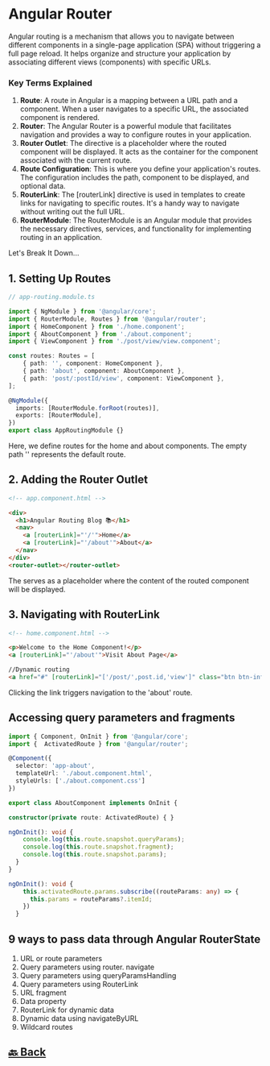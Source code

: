 <h1>Angular Router</h1>

Angular routing is a mechanism that allows you to navigate between different components in a single-page application (SPA) without triggering a full page reload. It helps organize and structure your application by associating different views (components) with specific URLs.

<h3>Key Terms Explained</h3>

1. **Route**: A route in Angular is a mapping between a URL path and a component. When a user navigates to a specific URL, the associated component is rendered.
2. **Router**: The Angular Router is a powerful module that facilitates navigation and provides a way to configure routes in your application.
3. **Router Outlet**: The <router-outlet> directive is a placeholder where the routed component will be displayed. It acts as the container for the component associated with the current route.
4. **Route Configuration**: This is where you define your application's routes. The configuration includes the path, component to be displayed, and optional data.
5. **RouterLink**: The [routerLink] directive is used in templates to create links for navigating to specific routes. It's a handy way to navigate without writing out the full URL.
6. **RouterModule**: The RouterModule is an Angular module that provides the necessary directives, services, and functionality for implementing routing in an application.

Let's Break It Down...

<h2>1. Setting Up Routes</h2>

```ts
// app-routing.module.ts

import { NgModule } from '@angular/core';
import { RouterModule, Routes } from '@angular/router';
import { HomeComponent } from './home.component';
import { AboutComponent } from './about.component';
import { ViewComponent } from './post/view/view.component';

const routes: Routes = [
    { path: '', component: HomeComponent },
    { path: 'about', component: AboutComponent },
    { path: 'post/:postId/view', component: ViewComponent },
];

@NgModule({
  imports: [RouterModule.forRoot(routes)],
  exports: [RouterModule],
})
export class AppRoutingModule {}
```
Here, we define routes for the home and about components. The empty path '' represents the default route.

<h2>2. Adding the Router Outlet</h2>

```html
<!-- app.component.html -->

<div>
  <h1>Angular Routing Blog 📚</h1>
  <nav>
    <a [routerLink]="'/'">Home</a>
    <a [routerLink]="'/about'">About</a>
  </nav>
</div>
<router-outlet></router-outlet>
```
The <router-outlet> serves as a placeholder where the content of the routed component will be displayed.

<h2>3. Navigating with RouterLink</h2>

```html
<!-- home.component.html -->

<p>Welcome to the Home Component!</p>
<a [routerLink]="'/about'">Visit About Page</a>

//Dynamic routing
<a href="#" [routerLink]="['/post/',post.id,'view']" class="btn btn-info">View</a>
```
Clicking the link triggers navigation to the 'about' route.

<h2>Accessing query parameters and fragments</h2>

```ts
import { Component, OnInit } from '@angular/core';
import {  ActivatedRoute } from '@angular/router';

@Component({
  selector: 'app-about',
  templateUrl: './about.component.html',
  styleUrls: ['./about.component.css']
})

export class AboutComponent implements OnInit {

constructor(private route: ActivatedRoute) { }

ngOnInit(): void {
    console.log(this.route.snapshot.queryParams);
    console.log(this.route.snapshot.fragment);
    console.log(this.route.snapshot.params);
  }
}
```
```ts
ngOnInit(): void {
    this.activatedRoute.params.subscribe((routeParams: any) => {
      this.params = routeParams?.itemId;
    })
  }
```

<h2>9 ways to pass data through Angular RouterState</h2>

1. URL or route parameters
2. Query parameters using router. navigate
3. Query parameters using queryParamsHandling
4. Query parameters using RouterLink
5. URL fragment
6. Data property
7. RouterLink for dynamic data
8. Dynamic data using navigateByURL
9. Wildcard routes

<h2><a href="https://github.com/sanjay9616/Angular/blob/master/README.md"> 🔙 Back</a></h2>
